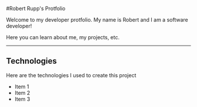 #Robert Rupp's Protfolio

Welcome to my developer protfolio. My name is Robert and I am a software developer!

Here you can learn about me, my projects, etc.

---

## Technologies 
Here are the technologies I used to create this project
- Item 1
- Item 2
- Item 3
